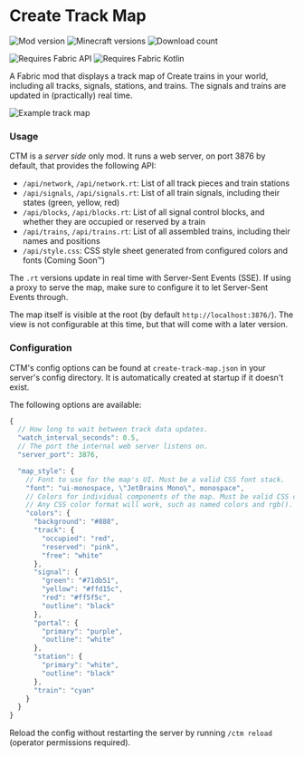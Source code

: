 # Create Track Map

![Mod version](https://img.shields.io/modrinth/v/gxoNIjg6)
![Minecraft versions](https://img.shields.io/modrinth/game-versions/gxoNIjg6)
![Download count](https://img.shields.io/modrinth/dt/gxoNIjg6)

![Requires Fabric 
API](https://cdn.sammdot.ca/img/modbadges/requires-fabric-api.png)
![Requires Fabric 
Kotlin](https://cdn.sammdot.ca/img/modbadges/requires-fabric-kotlin.png)

A Fabric mod that displays a track map of Create trains in your world,
including all tracks, signals, stations, and trains. The signals and
trains are updated in (practically) real time.

![Example track 
map](https://cdn.modrinth.com/data/gxoNIjg6/images/42ed31bbb88df37f393a6f8a284cc26eb9c64886.png)

### Usage

CTM is a _server side_ only mod. It runs a web server, on port 3876 by default, that provides the following API:

- `/api/network`, `/api/network.rt`: List of all track pieces and train stations
- `/api/signals`, `/api/signals.rt`: List of all train signals, including their states
  (green, yellow, red)
- `/api/blocks`, `/api/blocks.rt`: List of all signal control blocks, and whether they are occupied or reserved by a train
- `/api/trains`, `/api/trains.rt`: List of all assembled trains, including their names and
  positions
- `/api/style.css`: CSS style sheet generated from configured colors and fonts (Coming Soon™)

The `.rt` versions update in real time with Server-Sent Events (SSE). If using a proxy to serve the map, make sure to configure it to let Server-Sent Events through.

The map itself is visible at the root (by default
`http://localhost:3876/`). The view is not configurable at this time, but
that will come with a later version.

### Configuration

CTM's config options can be found at `create-track-map.json` in your server's config directory. It is automatically created at startup if it doesn't exist.

The following options are available:

```js
{
  // How long to wait between track data updates.
  "watch_interval_seconds": 0.5,
  // The port the internal web server listens on.
  "server_port": 3876,

  "map_style": {
    // Font to use for the map's UI. Must be a valid CSS font stack.
    "font": "ui-monospace, \"JetBrains Mono\", monospace",
    // Colors for individual components of the map. Must be valid CSS colors.
    // Any CSS color format will work, such as named colors and rgb().
    "colors": {
      "background": "#888",
      "track": {
        "occupied": "red",
        "reserved": "pink",
        "free": "white"
      },
      "signal": {
        "green": "#71db51",
        "yellow": "#ffd15c",
        "red": "#ff5f5c",
        "outline": "black"
      },
      "portal": {
        "primary": "purple",
        "outline": "white"
      },
      "station": {
        "primary": "white",
        "outline": "black"
      },
      "train": "cyan"
    }
  }
}
```

Reload the config without restarting the server by running `/ctm reload` (operator permissions required).

